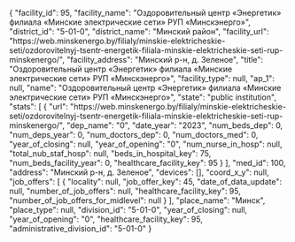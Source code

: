 {
    "facility_id": 95,
    "facility_name": "Оздоровительный центр «Энергетик» филиала «Минские электрические сети» РУП «Минскэнерго»",
    "district_id": "5-01-0",
    "district_name": "Минский район",
    "facility_url": "https:\/\/web.minskenergo.by\/filialy\/minskie-elektricheskie-seti\/ozdorovitelnyj-tsentr-energetik-filiala-minskie-elektricheskie-seti-rup-minskenergo\/",
    "facility_address": "Минский р-н, д. Зеленое",
    "title": "Оздоровительный центр «Энергетик» филиала «Минские электрические сети» РУП «Минскэнерго»",
    "facility_type": null,
    "ap_1": null,
    "name": "Оздоровительный центр «Энергетик» филиала «Минские электрические сети» РУП «Минскэнерго»",
    "state": "public institution",
    "stats": [
        {
            "url": "https:\/\/web.minskenergo.by\/filialy\/minskie-elektricheskie-seti\/ozdorovitelnyj-tsentr-energetik-filiala-minskie-elektricheskie-seti-rup-minskenergo\/",
            "dep_name": "0",
            "date_year": "2023",
            "num_beds_dep": 0,
            "num_deps_year": 0,
            "num_doctors_dep": 0,
            "num_doctors_med": 0,
            "year_of_closing": null,
            "year_of_opening": "0",
            "num_nurse_in_hosp": null,
            "total_nub_staf_hosp": null,
            "beds_in_hospital_key": 75,
            "num_beds_facility_year": 0,
            "healthcare_facility_key": 95
        }
    ],
    "med_id": 100,
    "address": "Минский р-н, д. Зеленое",
    "devices": [],
    "coord_x_y": null,
    "job_offers": [
        {
            "locality": null,
            "job_offer_key": 45,
            "date_of_data_update": null,
            "number_of_job_offers": null,
            "healthcare_facility_key": 95,
            "number_of_job_offers_for_midlevel": null
        }
    ],
    "place_name": "Минск",
    "place_type": null,
    "division_id": "5-01-0",
    "year_of_closing": null,
    "year_of_opening": "0",
    "healthcare_facility_key": 95,
    "administrative_division_id": "5-01-0"
}
